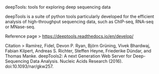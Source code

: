 deepTools: tools for exploring deep sequencing data

deepTools is a suite of python tools particularly developed for the efficient analysis of high-throughput sequencing data, such as ChIP-seq, RNA-seq or MNase-seq.

Reference page > https://deeptools.readthedocs.io/en/develop/

Citation > Ramírez, Fidel, Devon P. Ryan, Björn Grüning, Vivek Bhardwaj, Fabian Kilpert, Andreas S. Richter, Steffen Heyne, Friederike Dündar, and Thomas Manke. deepTools2: A next Generation Web Server for Deep-Sequencing Data Analysis. Nucleic Acids Research (2016). doi:10.1093/nar/gkw257.
